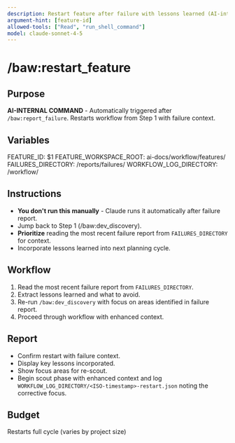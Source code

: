```yaml
---
description: Restart feature after failure with lessons learned (AI-internal command)
argument-hint: [feature-id]
allowed-tools: ["Read", "run_shell_command"]
model: claude-sonnet-4-5
---
```


# /baw:restart_feature

## Purpose
**AI-INTERNAL COMMAND** - Automatically triggered after `/baw:report_failure`. Restarts workflow from Step 1 with failure context.

## Variables
FEATURE_ID: $1
FEATURE_WORKSPACE_ROOT: ai-docs/workflow/features/
FAILURES_DIRECTORY: <feature-workspace>/reports/failures/
WORKFLOW_LOG_DIRECTORY: <feature-workspace>/workflow/

## Instructions
- **You don't run this manually** - Claude runs it automatically after failure report.
- Jump back to Step 1 (/baw:dev_discovery).
- **Prioritize** reading the most recent failure report from `FAILURES_DIRECTORY` for context.
- Incorporate lessons learned into next planning cycle.

## Workflow
1. Read the most recent failure report from `FAILURES_DIRECTORY`.
2. Extract lessons learned and what to avoid.
3. Re-run `/baw:dev_discovery` with focus on areas identified in failure report.
4. Proceed through workflow with enhanced context.

## Report
- Confirm restart with failure context.
- Display key lessons incorporated.
- Show focus areas for re-scout.
- Begin scout phase with enhanced context and log `WORKFLOW_LOG_DIRECTORY/<ISO-timestamp>-restart.json` noting the corrective focus.

## Budget
Restarts full cycle (varies by project size)

